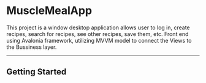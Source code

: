 # MuscleMealApp

This project is a window desktop application allows user to log in, create recipes, search for recipes, see other recipes, save them, etc.
Front end using Avalonia framework, utilizing MVVM model to connect the Views to the Bussiness layer.

---

## **Getting Started**
